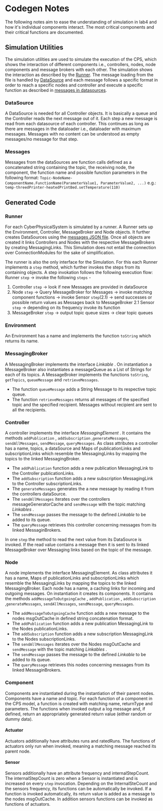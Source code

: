 # Codegen Notes
The following notes aim to ease the understanding of simulation in lab4 and how it's individual components interact. The most critical components and their critical functions are documented.

## Simulation Utilities
The simulation utilities are used to simulate the execution of the CPS, which shows the interaction of different components i.e., controllers, nodes, node components and message brokers with each other. The simulation shows the interaction as described by the [Runner](###Runner). The message loading from the file is handled by [DataSource](###DataSource) and each message follows a specific format in order to reach a specific nodes and controller and execute a specific function as described in [messages in datasources](###Messages). 


### DataSource
A DataSource is needed for all Controller objects. It is basically a queue and the Controller reads the next message out of it. Each step a new message is read from each datasource of each controller. This continues as long as there are messages in the dataloader i.e., dataloader with maximum messages. Messages with no content can be understood as empty messages/no message for that step.


### Messages
Messages from the dataSources are function calls defined as a concatenated string containing the topic, the receiving node, the component, the function name and possible function parameters in the following format:
``Topic-NodeName-ComponentName.FunctionName(ParameterValue1, ParameterValue2, ...)``
e.g.: ``temp-threedPrinter-heatedPrintBed.setTemperature(110)``

## Generated Code

### Runner
For each CyberPhysicalSystem is simulated by a runner. A Runner sets up the Environment, Controller, MessageBroker and Node objects. It further creates DataSources using the [messages JSON file](https://github.com/MEws22/lab4Template/blob/master/cpsml.codegen/scenarios/productionCPSScenario.json). Once all objects are created it links Controllers and Nodes with the respective MessageBrokers by creating MessagingLinks. This Simulation does not entail the connection over ConnectionModules for the sake of simplification.

The runner is also the only interface for the Simulation. For this each Runner implements a ``step`` method, which further invokes the steps from its containing objects.
A step invokation follows the following execution flow:
Runner ``step`` -> invoke the following ``steps`` -
1.  Controller ``step`` -> look if new Messages are provided in dataSource
2.  Node ``step`` -> Query MessageBroker for Messages -> invoke matching component functions -> invoke Sensor ``step``(2.1) -> send successes or possible return values as Messages back to MessageBroker
	2.1 Sensor ``step`` -> depending on its frequency invoke its function
3.  MessageBroker ``step`` -> output topic queue sizes -> clear topic queues

### Environment
An Environment has a name and implements the function ``toString`` which returns its name.

### MessagingBroker
A MessagingBroker implements the interface _Linkable_ . On instantiation a MessageBroker also instantiates a messageQueue as a List of Strings for each of its topics. A MessageBroker implements the functions ``toString``, ``getTopics``, ``queueMessage`` and ``retrieveMessages``.
*   The function ``queueMessage`` adds a String Message to its respective topic queue.
*   The function ``retrieveMessages`` returns all messages of the specified topic and the specified recipient. Messages without recipient are sent to all the recipients.

### Controller
A controller implements the interface _MessagingElement_ . It contains the methods ``addPublication`` , ``addSubscription`` ,``generateMessages``, ``sendAllMessages``, ``sendMessage``,  ``queryMessages``.
As class attributes a controller has a name, topics, a dataSource and Maps of publicationLinks and subscriptionLinks which resemble the MessagingLinks by mapping the topics to the linked MessagingBroker.

*   The ``addPublication`` function adds a new publication MessagingLink to the Controller publicationLinks.
*   The ``addSubscription`` function adds a new subscription MessagingLink to the Controller subscriptionLinks.
*   The ``generateMessages`` generates the a new message by reading it from the controllers dataSource.
*   The ``sendAllMessages`` iterates over the controllers messageGeneratorCache and ``sendMessage`` with the topic matching _Linkables_ .
*   The ``sendMessage`` passes the message to the defined _Linkable_ to be added to its queue.
*   The ``queryMessage`` retrieves this controller concerning messages from its linked MessaginBrokers.

In one ``step`` the method to read the next value from its DataSource is invoked. If the read value contains a message then it is sent to its linked MessageBroker over Messaging links based on the topic of the message. 

### Node
A node implements the interface MessagingElement. As class attributes it has a name, Maps of publicationLinks and subscriptionLinks which resemble the MessagingLinks by mapping the topics to the linked MessagingBroker. Each node has a name, a caching links for incoming and outgoing messages. On instantiation it creates its components. It contains the methods ``addMessageToOutgoingCache`` , ``addPublication`` , ``addSubscription`` ,``generateMessages``, ``sendAllMessages``, ``sendMessage``,  ``queryMessages``.
*   The ``addMessageToOutgoingCache`` function adds a new message to the nodes msgOutCache in defined string concatenation format.
*   The ``addPublication`` function adds a new publication MessagingLink to the Nodes publicationLinks.
*   The ``addSubscription`` function adds a new subscription MessagingLink to the Nodes subscriptionLinks.
*   The ``sendAllMessages`` iterates over the Nodes msgOutCache and ``sendMessage`` with the topic matching _Linkables_ .
*   The ``sendMessage`` passes the message to the defined _Linkable_ to be added to its queue.
*   The ``queryMessage`` retrieves this nodes concerning messages from its linked MessaginBrokers.

### Component
Components are instantiated during the instantiation of their parent nodes. Components have a name and topic. For each function of a component in the CPS model, a function is created with matching name, returnType and parameters.
The functions when invoked output a log message and, if defined, return an appropriately generated return value (either random or dummy data).

#### Actuator
Actuators additionally have attributes runs and ratedRuns.
The functions of actuators only run when invoked, meaning a matching message reached its parent node.

#### Sensor
Sensors additionally have an attribute frequency and internalStepCount. The internalStepCount is zero when a Sensor is instantiated and is increased on every ``step`` invocation.
Depending on the InternalSteCount and the sensors frequency, its functions can be automatically be invoked. If a function is invoked automatically, its return value is added as a message to the nodes msgOutCache.
In addition sensors functions can be invoked as functions of actuators.
